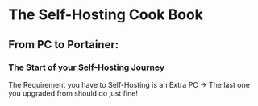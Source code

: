 # The Self-Hosting Cook Book

## From PC to Portainer: 
### The Start of your Self-Hosting Journey 

The Requirement you have to Self-Hosting is an Extra PC -> The last one you upgraded from should do just fine! 
